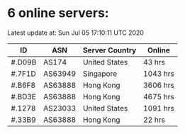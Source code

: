 # 6 online servers:

Latest update at: Sun Jul 05 17:10:11 UTC 2020

| ID | ASN | Server Country | Online |
| -- | --- | -------------- | ------ |
| #.D09B | AS174 | United States | 43 hrs |
| #.7F1D | AS63949 | Singapore | 1043 hrs |
| #.B6F8 | AS63888 | Hong Kong | 3606 hrs |
| #.BD3E | AS63888 | Hong Kong | 4675 hrs |
| #.1278 | AS23033 | United States | 1091 hrs |
| #.33B9 | AS63888 | Hong Kong | 22 hrs |

